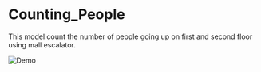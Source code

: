 # Counting_People
This model count the number of people going up on first and second floor using mall escalator.

![Demo](https://github.com/HimGos/Counting_People/blob/main/mall.gif)
